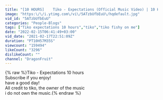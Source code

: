 ```yaml
---
title: "[10 HOURS]    Tiko - Expectations (Official Music Video) | 10 HOUR LOOP"
image: "https:\/\/i.ytimg.com\/vi\/5ATzbUfbEuU\/hqdefault.jpg"
vid_id: "5ATzbUfbEuU"
categories: "People-Blogs"
tags: ["Tiko expectations 10 hours","tiko","tiko fishy on me"]
date: "2022-02-15T06:41:49+03:00"
vid_date: "2021-02-17T22:51:09Z"
duration: "PT10H57M35S"
viewcount: "159494"
likeCount: "3296"
dislikeCount: ""
channel: "DragonFruit"
---
```

{% raw %}Tiko -  Expectations 10 hours<br />Subscribe if you enjoy!  <br />have a good day!<br />All credit to tiko, the owner of the music<br />i do not own the music.{% endraw %}
